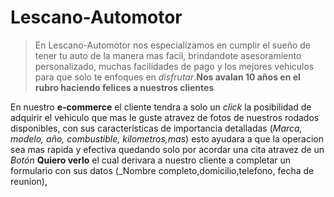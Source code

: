 # Lescano-Automotor
>En Lescano-Automotor nos especializamos en cumplir el sueño de tener tu auto de la manera mas facil, brindandote asesoramiento personalizado, muchas facilidades de pago y los mejores vehiculos para que solo te enfoques en _disfrutar_.**Nos avalan 10 años en el rubro haciendo felices a nuestros clientes**

En nuestro **e-commerce** el cliente tendra a solo un _click_ la posibilidad de adquirir el vehiculo que mas le guste atravez de fotos de nuestros rodados disponibles, con sus caracteristicas de importancia detalladas (_Marca, modelo, año, combustible, kilometros,mas_) esto ayudara a que la operacion sea mas rapida y efectiva quedando solo por acordar una cita atravez de un _Botón_ **Quiero verlo** el cual derivara a nuestro cliente a completar un formulario con sus datos (_Nombre completo,domicilio,telefono, fecha de reunion),

